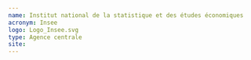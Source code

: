 ```yaml
---
name: Institut national de la statistique et des études économiques
acronym: Insee
logo: Logo_Insee.svg
type: Agence centrale
site:
---
```

